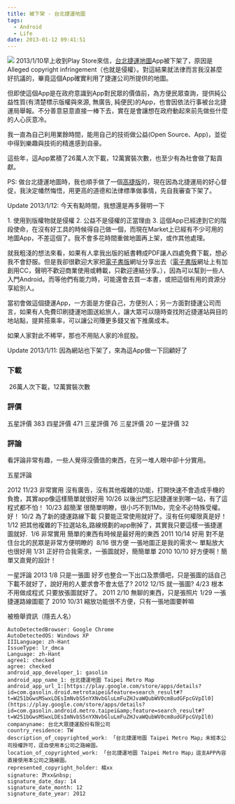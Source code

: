 ```yaml
---
title: 被下架 - 台北捷運地圖
tags:
  - Android
  - Life
date: 2013-01-12 09:41:51
---
```


[![](http://2.bp.blogspot.com/-D6LbWZEZDjA/UPEvzewJxxI/AAAAAAAAC8c/YZyYqFNlS_0/s320/Screenshot_2013-01-12-17-31-06.png)](http://2.bp.blogspot.com/-D6LbWZEZDjA/UPEvzewJxxI/AAAAAAAAC8c/YZyYqFNlS_0/s1600/Screenshot_2013-01-12-17-31-06.png)
2013/1/10早上收到Play Store來信，[台北捷運地圖](https://play.google.com/store/apps/details?id=com.gasolin.android.metro.taipei)App被下架了，原因是Alleged copyright  infringement（也就是侵權）。對這結果就法律而言我沒甚麼好抗議的，畢竟這個App確實利用了捷運公司所提供的地圖。

但即使這個App是在政府意識到App對民眾的價值前，為方便民眾查詢，提供純公益性質(有清楚標示版權與來源, 無廣告,  純便民)的App，也會因依法行事被台北捷運局舉報。不分善意惡意直接一棒下去，實在是會讓想在政府動起來前先做些什麼的人心灰意冷。

我一直為自己利用業餘時間，能用自己的技術做公益(Open Source、App)，並從中得到樂趣與技術的精進感到自豪。

這些年，這App累積了26萬人次下載，12萬實裝次數，也至少有為社會做了點貢獻。

PS: 做台北捷運地圖時，我也順手做了一個[高捷版](https://play.google.com/store/apps/details?id=com.gasolin.android.metro.kaoshiung)的，現在因為北捷運局的好心督促，我決定幡然悔悟，用更高的道德和法律標準做事情，先自我審查下架了。

Update 2013/1/12: 今天有點時間，我想還是再多聲明一下

1\. 使用到版權物就是侵權
2\. 公益不是侵權的正當理由
3.&nbsp;這個App已經達到它的階段使命，在沒有好工具的時候得自己做一個，而現在Market上已經有不少可用的地圖App，不差這個了。我不會多花時間重做地圖再上架，或作其他處理。

就我粗淺的想法來看，如果有人拿我出版的紙書轉成PDF讓人四處免費下載，想必我不會舒服。但是我卻很歡迎大家把[電子書版](http://code.google.com/p/androidbmi/wiki/DiveIntoAndroid)網址分享出去（[電子書版](http://code.google.com/p/androidbmi/wiki/DiveIntoAndroid)網址上有加創用CC，聲明不歡迎商業使用或轉載，只歡迎連結分享。），因為可以幫到一些人入門Android。而等他們有能力時，可能還會去買一本書，或把這個有用的資源分享給別人。

當初會做這個捷運App，一方面是方便自己，方便別人；另一方面對捷運公司而言，如果有人免費印刷捷運地圖送給旅人，讓大眾可以隨時查找附近捷運站與目的地站點，提昇搭乘率，可以讓公司賺更多錢又省下推廣成本。

如果人家對此不稀罕，那也不用貼人家的冷屁股。

Update 2013/1/11: 因為網站也下架了，來為這App做一下回顧好了

### 下載
&nbsp;26萬人次下載，12萬實裝次數

### 評價

五星評價 383
四星評價 471
三星評價 76
三星評價 20 
一星評價 32

### 評論
看評論非常有趣，一些人覺得沒價值的東西，在另一堆人眼中卻十分實用。

五星評論

2012 
11/23 非常實用 沒有廣告，沒有其他複雜的功能，打開快速不會造成手機的負擔，其實app像這樣簡單就很好用
10/26 以後出門忘記捷運坐到哪一站，有了這程式都不怕！
10/23 超簡潔 很簡單明瞭，很小巧不到1Mb，完全不必特殊受權。好！
10/2 為了新的捷運路線下載 只要能正常使用就好了。沒有任何權限真是好！ 
1/12 把其他複雜的下拉選站名,路線規劃的app刪掉了，其實我只要這樣一張捷運圖就好.
&nbsp;1/6 非常實用 簡單的東西有時候是最好用的東西
2011
10/14 好用 對不是住台北的民眾是非常方便明瞭的
&nbsp;8/16 很方便 一張地圖正是我的需求～ 單點放大也很好用
1/31 正好符合我需求，一張圖就好，簡簡單單
2010
10/10 好方便啊！簡單又直覺的設計！ 

一星評論 
2013
1/8 只是一張圖 好歹也整合一下出口及票價吧，只是張圖的話自己下載不就好了，說好用的人要求會不會太低了?
2012 
12/15 就一張圖?
4/23 根本不用做成程式 只要放張圖就好了。 
2011
2/10 無聊的東西，只是張照片
1/29 一張捷運路線圖罷了
2010
10/31 縮放功能很不方便，只有一張地圖要幹嘛 

被檢舉資訊（隱去人名）

```
AutoDetectedBrowser: Google Chrome
AutoDetectedOS: Windows XP
IIILanguage: zh-Hant
IssueType: lr_dmca
Language: zh-Hant
agree1: checked
agree: checked
android_app_developer_1: gasolin
android_app_name_1: 台北捷運地圖 Taipei Metro Map
android_app_url_1:[https://play.google.com/store/apps/details?id=com.gasolin.droid.metrotaipei&feature=search_result#?t=W251bGwsMSwxLDEsImNvbS5nYXNvbGluLmFuZHJvaWQubWV0cm8udGFpcGVpIl0](https://play.google.com/store/apps/details?id=com.gasolin.android.metro.taipei&amp;feature=search_result#?t=W251bGwsMSwxLDEsImNvbS5nYXNvbGluLmFuZHJvaWQubWV0cm8udGFpcGVpIl0)
companyname: 台北大眾捷運股份有限公司
country_residence: TW
description_of_copyrighted_work: 「台北捷運地圖 Taipei Metro Map」未經本公司授權許可，逕自使用本公司之路線圖。
location_of_copyrighted_work: 「台北捷運地圖 Taipei Metro Map」這支APP內容直接使用本公司之路線圖。
represented_copyright_holder: 楊xx
signature: 許xx&nbsp;
signature_date_day: 14
signature_date_month: 12
signature_date_year: 2012
```
